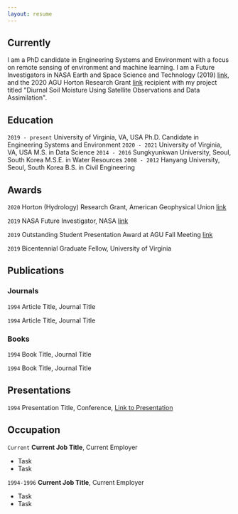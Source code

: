 ```yaml
---
layout: resume
---
```

## Currently

I am a PhD candidate in Engineering Systems and Environment with a focus on remote sensing of environment and machine learning. I am a Future Investigators in NASA Earth and Space Science and Technology (2019) [link](https://engineering.virginia.edu/hyunglok-kim%E2%80%99s-soil-moisture-proposal-earns-selection-nasa%E2%80%99s-%E2%80%98future-investigator%E2%80%99-program), and the 2020 AGU Horton Research Grant [link](https://news.virginia.edu/content/big-questions-child-leads-phd-candidate-big-research) recipient with my project titled "Diurnal Soil Moisture Using Satellite Observations and Data Assimilation".

## Education
`2019 - present`
University of Virginia, VA, USA
Ph.D. Candidate in Engineering Systems and Environment
`2020 - 2021`
University of Virginia, VA, USA
M.S. in Data Science
`2014 - 2016`
Sungkyunkwan University, Seoul, South Korea
M.S.E. in Water Resources
`2008 - 2012`
Hanyang University, Seoul, South Korea
B.S. in Civil Engineering


## Awards

`2020`
Horton (Hydrology) Research Grant, American Geophysical Union [link](https://news.virginia.edu/content/big-questions-child-leads-phd-candidate-big-research)

`2019`
NASA Future Investigator, NASA [link](https://engineering.virginia.edu/hyunglok-kim%E2%80%99s-soil-moisture-proposal-earns-selection-nasa%E2%80%99s-%E2%80%98future-investigator%E2%80%99-program)

`2019`
Outstanding Student Presentation Award at AGU Fall Meeting [link](https://engineering.virginia.edu/hyunglok-kim-lands-coveted-outstanding-student-presentation-award-agu-fall-meeting)

`2019`
Bicentennial Graduate Fellow, University of Virginia


## Publications

<!-- A list is also available [online](https://scholar.google.co.uk/citations?user=LTOTl0YAAAAJ) -->

### Journals

`1994`
Article Title, Journal Title

`1994`
Article Title, Journal Title

### Books

`1994`
Book Title, Journal Title

`1994`
Book Title, Journal Title


## Presentations

`1994`
Presentation Title, Conference, <a href="https://MyWebsite.tld/presentation1">Link to Presentation</a>


## Occupation

`Current`
__Current Job Title__, Current Employer 

- Task
- Task

`1994-1996`
__Current Job Title__, Current Employer 

- Task
- Task



<!-- ### Footer

Last updated: May 2013 -->


